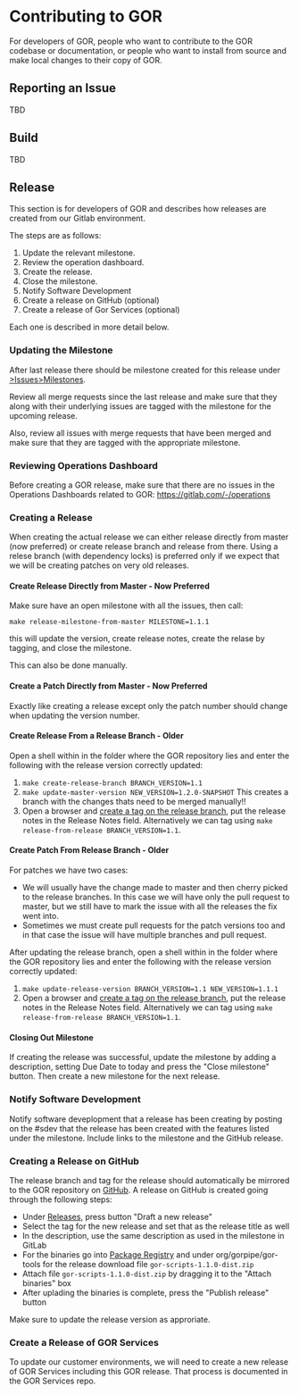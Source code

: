 # Contributing to GOR

For developers of GOR, people who want to contribute to the GOR codebase or documentation, or people who want to install from source and make local changes to their copy of GOR.

## Reporting an Issue
TBD

## Build
TBD

## Release

This section is for developers of GOR and describes how releases are created from our Gitlab environment.

The steps are as follows:

1. Update the relevant milestone.
2. Review the operation dashboard.
3. Create the release.
4. Close the milestone.
5. Notify Software Development
6. Create a release on GitHub (optional)
7. Create a release of Gor Services (optional)

Each one is described in more detail below.

### Updating the Milestone

After last release there should be milestone created for this release under [>Issues>Milestones](https://gitlab.com/wuxi-nextcode/wxnc-gor/gor/-/milestones).

Review all merge requests since the last release and make sure that they along with their underlying issues are tagged with the milestone for the upcoming release.

Also, review all issues with merge requests that have been merged and make sure that they are tagged with the appropriate milestone.

### Reviewing Operations Dashboard

Before creating a GOR release, make sure that there are no issues in the Operations Dashboards related to GOR: https://gitlab.com/-/operations

### Creating a Release
When creating the actual release we can either release directly from master (now preferred) or create release branch and release from there.
Using a relese branch (with dependency locks) is preferred only if we expect that we will be creating patches on very old releases.


#### Create Release Directly from Master - Now Preferred

Make sure have an open milestone with all the issues, then call:

`make release-milestone-from-master MILESTONE=1.1.1`

this will update the version, create release notes, create the relase by tagging, and close the milestone.
     
This can also be done manually.

#### Create a Patch Directly from Master - Now Preferred

Exactly like creating a release except only the patch number should change when updating the version number.

#### Create Release From a Release Branch - Older

Open a shell within in the folder where the GOR repository lies and enter the following with the release version correctly updated:

1. `make create-release-branch BRANCH_VERSION=1.1`
2. `make update-master-version NEW_VERSION=1.2.0-SNAPSHOT`  This creates a branch with the changes thats need to be merged manually!!
3. Open a browser and [create a tag on the release branch](https://gitlab.com/wuxi-nextcode/wxnc-gor/gor/-/tags), put the release notes in the Release Notes field.  Alternatively we can tag using  `make release-from-release BRANCH_VERSION=1.1`.

#### Create Patch From Release Branch - Older

For patches we have two cases:
- We will usually have the change made to master and then cherry picked to the release branches.  In this case we will have only the pull request to master, but we still have to mark the issue with all the releases the fix went into.
- Sometimes we must create pull requests for the patch versions too and in that case the issue will have multiple branches and pull request.

After updating the release branch, open a shell within in the folder where the GOR repository lies and enter the following with the release version correctly updated:

1. `make update-release-version BRANCH_VERSION=1.1 NEW_VERSION=1.1.1`
2. Open a browser and [create a tag on the release branch](https://gitlab.com/wuxi-nextcode/wxnc-gor/gor/-/tags), put the release notes in the Release Notes field.  Alternatively we can tag using  `make release-from-release BRANCH_VERSION=1.1`.

#### Closing Out Milestone

If creating the release was successful, update the milestone by adding a description, setting Due Date to today and press the "Close milestone" button. Then create a new milestone for the next release.

### Notify Software Development

Notify software deveplopment that a release has been creating by posting on the #sdev that the release has been created with the features listed under the milestone. Include links to the milestone and the GitHub release.

### Creating a Release on GitHub

The release branch and tag for the release should automatically be mirrored to the GOR repository on [GitHub](https://github.com/gorpipe/gor). A release on GitHub is created going through the following steps:

- Under [Releases](https://github.com/gorpipe/gor/releases), press button "Draft a new release"
- Select the tag for the new release and set that as the release title as well
- In the description, use the same description as used in the milestone in GitLab
- For the binaries go into [Package Registry](https://gitlab.com/wuxi-nextcode/wxnc-gor/gor/-/packages) and under org/gorpipe/gor-tools for the release download file `gor-scripts-1.1.0-dist.zip`
- Attach file `gor-scripts-1.1.0-dist.zip` by dragging it to the "Attach binaries" box
- After uplading the binaries is complete, press the "Publish release" button

Make sure to update the release version as approriate.

### Create a Release of GOR Services

To update our customer environments, we will need to create a new release of GOR Services including this GOR release. That process is documented in the GOR Services repo.

